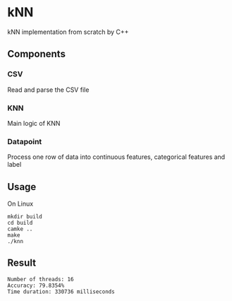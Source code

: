 # kNN
kNN implementation from scratch by C++

## Components
### CSV
Read and parse the CSV file
### KNN
Main logic of KNN
### Datapoint
Process one row of data into continuous features, categorical features and label

## Usage
On Linux
```shell
mkdir build
cd build
camke ..
make
./knn
```

## Result
```
Number of threads: 16
Accuracy: 79.8354%
Time duration: 330736 milliseconds
```
